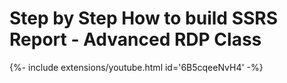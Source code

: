 # Step by Step How to build SSRS Report - Advanced RDP Class


{%- include extensions/youtube.html id='6B5cqeeNvH4' -%}
